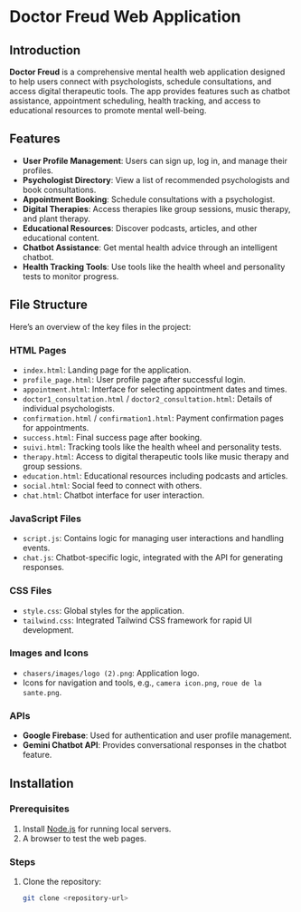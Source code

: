 # Doctor Freud Web Application

## Introduction

**Doctor Freud** is a comprehensive mental health web application designed to help users connect with psychologists, schedule consultations, and access digital therapeutic tools. The app provides features such as chatbot assistance, appointment scheduling, health tracking, and access to educational resources to promote mental well-being.

## Features

- **User Profile Management**: Users can sign up, log in, and manage their profiles.
- **Psychologist Directory**: View a list of recommended psychologists and book consultations.
- **Appointment Booking**: Schedule consultations with a psychologist.
- **Digital Therapies**: Access therapies like group sessions, music therapy, and plant therapy.
- **Educational Resources**: Discover podcasts, articles, and other educational content.
- **Chatbot Assistance**: Get mental health advice through an intelligent chatbot.
- **Health Tracking Tools**: Use tools like the health wheel and personality tests to monitor progress.

## File Structure

Here’s an overview of the key files in the project:

### HTML Pages
- `index.html`: Landing page for the application.
- `profile_page.html`: User profile page after successful login.
- `appointment.html`: Interface for selecting appointment dates and times.
- `doctor1_consultation.html` / `doctor2_consultation.html`: Details of individual psychologists.
- `confirmation.html` / `confirmation1.html`: Payment confirmation pages for appointments.
- `success.html`: Final success page after booking.
- `suivi.html`: Tracking tools like the health wheel and personality tests.
- `therapy.html`: Access to digital therapeutic tools like music therapy and group sessions.
- `education.html`: Educational resources including podcasts and articles.
- `social.html`: Social feed to connect with others.
- `chat.html`: Chatbot interface for user interaction.
  
### JavaScript Files
- `script.js`: Contains logic for managing user interactions and handling events.
- `chat.js`: Chatbot-specific logic, integrated with the API for generating responses.

### CSS Files
- `style.css`: Global styles for the application.
- `tailwind.css`: Integrated Tailwind CSS framework for rapid UI development.

### Images and Icons
- `chasers/images/logo (2).png`: Application logo.
- Icons for navigation and tools, e.g., `camera icon.png`, `roue de la sante.png`.

### APIs
- **Google Firebase**: Used for authentication and user profile management.
- **Gemini Chatbot API**: Provides conversational responses in the chatbot feature.

## Installation

### Prerequisites
1. Install [Node.js](https://nodejs.org) for running local servers.
2. A browser to test the web pages.

### Steps
1. Clone the repository:
   ```bash
   git clone <repository-url>
